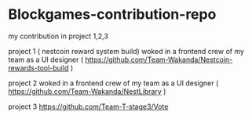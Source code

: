 # Blockgames-contribution-repo
my contribution in project 1,2,3

project 1 ( nestcoin reward system build)
woked in a frontend crew of my team as a UI designer
( https://github.com/Team-Wakanda/Nestcoin-rewards-tool-build )

project 2
woked in a frontend crew of my team as a UI designer
( https://github.com/Team-Wakanda/NestLibrary )

project 3
https://github.com/Team-T-stage3/Vote
